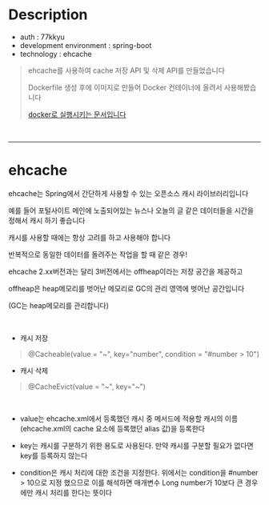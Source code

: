 # Description
- auth : 77kkyu
- development environment : spring-boot
- technology : ehcache

> ehcache를 사용하여 cache 저장 API 및 삭제 API를 만들었습니다
> 
> Dockerfile 생성 후에 이미지로 만들어 Docker 컨테이너에 올려서 사용해봤습니다
> 
> [docker로 실행시키는 문서입니다](http://www.google.co.kr)

<br>

---

# ehcache

ehcache는 Spring에서 간단하게 사용할 수 있는 오픈소스 캐시 라이브러리입니다

예를 들어 포털사이트 메인에 노출되어있는 뉴스나 오늘의 글 같은 데이터들을 시간을 정해서 캐시 하기 좋습니다

캐시를 사용할 때에는 항상 고려를 하고 사용해야 합니다

반복적으로 동일한 데이터를 돌려주는 작업을 할 때 같은 경우!

ehcache 2.xx버전과는 달리 3버전에서는 offheap이라는 저장 공간을 제공하고

offheap은 heap메모리를 벗어난 메모리로 GC의 관리 영역에 벗어난 공간입니다

(GC는 heap메모리를 관리합니다)

<br>

- 캐시 저장
> @Cacheable(value = "~", key="number", condition = "#number > 10")

- 캐시 삭제
> @CacheEvict(value = "~", key="~")

<br>

- value는 ehcache.xml에서 등록했던 캐시 중 메서드에 적용할 캐시의 이름(ehcache.xml의 cache 요소에 등록했던 alias 값)을 등록한다


- key는 캐시를 구분하기 위한 용도로 사용된다. 만약 캐시를 구분할 필요가 없다면 key를 등록하지 않는다


- condition은 캐시 처리에 대한 조건을 지정한다. 위에서는 condition을 #number > 10으로 지정 했으므로 이를 해석하면 매개변수 Long number가 10보다 큰 경우에만 캐시 처리를 한다는 뜻이다